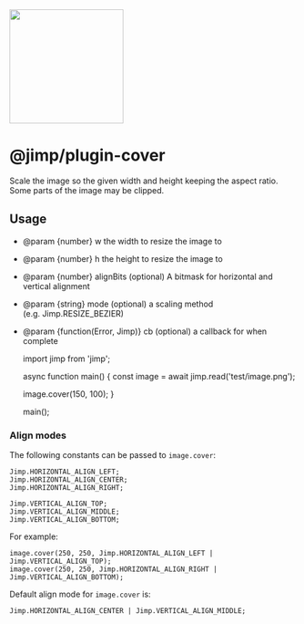 <img src="https://s3.amazonaws.com/pix.iemoji.com/images/emoji/apple/ios-11/256/crayon.png" width="200" height="200" />

<span class="citation" data-cites="jimp/plugin-cover">@jimp/plugin-cover</span>
===============================================================================

Scale the image so the given width and height keeping the aspect ratio. Some parts of the image may be clipped.

Usage
-----

-   <span class="citation" data-cites="param">@param</span> {number} w the width to resize the image to
-   <span class="citation" data-cites="param">@param</span> {number} h the height to resize the image to
-   <span class="citation" data-cites="param">@param</span> {number} alignBits (optional) A bitmask for horizontal and vertical alignment
-   <span class="citation" data-cites="param">@param</span> {string} mode (optional) a scaling method (e.g. Jimp.RESIZE\_BEZIER)
-   <span class="citation" data-cites="param">@param</span> {function(Error, Jimp)} cb (optional) a callback for when complete

    import jimp from 'jimp';

    async function main() {
      const image = await jimp.read('test/image.png');

      image.cover(150, 100);
    }

    main();

### Align modes

The following constants can be passed to `image.cover`:

    Jimp.HORIZONTAL_ALIGN_LEFT;
    Jimp.HORIZONTAL_ALIGN_CENTER;
    Jimp.HORIZONTAL_ALIGN_RIGHT;

    Jimp.VERTICAL_ALIGN_TOP;
    Jimp.VERTICAL_ALIGN_MIDDLE;
    Jimp.VERTICAL_ALIGN_BOTTOM;

For example:

    image.cover(250, 250, Jimp.HORIZONTAL_ALIGN_LEFT | Jimp.VERTICAL_ALIGN_TOP);
    image.cover(250, 250, Jimp.HORIZONTAL_ALIGN_RIGHT | Jimp.VERTICAL_ALIGN_BOTTOM);

Default align mode for `image.cover` is:

    Jimp.HORIZONTAL_ALIGN_CENTER | Jimp.VERTICAL_ALIGN_MIDDLE;
